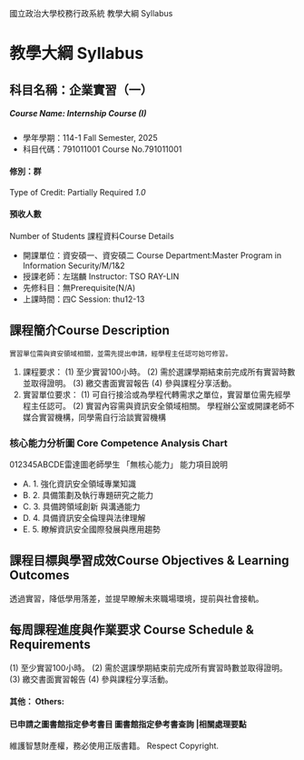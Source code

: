 國立政治大學校務行政系統 教學大綱 Syllabus
# 教學大綱 Syllabus
##  科目名稱：企業實習（一）
#####  Course Name: Internship Course (I)
  * 學年學期：114-1 Fall Semester, 2025 
  * 科目代碼：791011001 Course No.791011001
#### 修別：群
Type of Credit: Partially Required 
_1.0_
#### 預收人數
Number of Students
課程資料Course Details
  * 開課單位：資安碩一、資安碩二 Course Department:Master Program in Information Security/M/1&2 
  * 授課老師：左瑞麟 Instructor: TSO RAY-LIN 
  * 先修科目：無Prerequisite(N/A)
  * 上課時間：四C Session: thu12-13
##  課程簡介Course Description
```
實習單位需與資安領域相關，並需先提出申請，經學程主任認可始可修習。
```
1. 課程要求：
(1) 至少實習100小時。
(2) 需於選課學期結束前完成所有實習時數並取得證明。
(3) 繳交書面實習報告
(4) 參與課程分享活動。
2. 實習單位要求：
(1) 可自行接洽或為學程代轉需求之單位，實習單位需先經學程主任認可。
(2) 實習內容需與資訊安全領域相關。
學程辦公室或開課老師不媒合實習機構，同學需自行洽談實習機構
###  核心能力分析圖 Core Competence Analysis Chart
012345ABCDE雷達圖老師學生
「無核心能力」 
能力項目說明
  * A. 1. 強化資訊安全領域專業知識
  * B. 2. 具備策劃及執行專題研究之能力
  * C. 3. 具備跨領域創新 與溝通能力
  * D. 4. 具備資訊安全倫理與法律理解
  * E. 5. 瞭解資訊安全國際發展與應用趨勢
##  課程目標與學習成效Course Objectives & Learning Outcomes 
透過實習，降低學用落差，並提早瞭解未來職場環境，提前與社會接軌。
##  每周課程進度與作業要求 Course Schedule & Requirements
(1) 至少實習100小時。
(2) 需於選課學期結束前完成所有實習時數並取得證明。
(3) 繳交書面實習報告
(4) 參與課程分享活動。
####  其他： Others:
####  已申請之圖書館指定參考書目  圖書館指定參考書查詢 |相關處理要點
維護智慧財產權，務必使用正版書籍。 Respect Copyright.